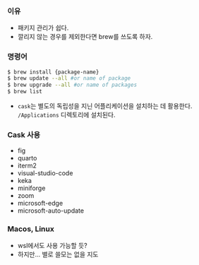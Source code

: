 ### 이유 
- 패키지 관리가 쉽다. 
- 깔리지 않는 경우를 제외한다면 brew를 쓰도록 하자. 

### 명령어 

```bash
$ brew install {package-name}
$ brew update --all #or name of package 
$ brew upgrade --all #or name of packages
$ brew list 
```

- `cask`는 별도의 독립성을 지닌 어플리케이션을 설치하는 데 활용한다. `/Applications` 디렉토리에 설치된다. 

### Cask 사용
- fig 
- quarto 
- iterm2 
- visual-studio-code 
- keka 
- miniforge 
- zoom 
- microsoft-edge 
- microsoft-auto-update 

### Macos, Linux 
- wsl에서도 사용 가능할 듯? 
- 하지만... 별로 쓸모는 없을 지도 